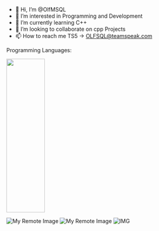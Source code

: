 - 👋 Hi, I’m @OlfMSQL
- 👀 I’m interested in Programming and Development
- 🌱 I’m currently learning C++
- 💞️ I’m looking to collaborate on cpp Projects
- 📫 How to reach me TS5 -> OLFSQL@teamspeak.com

Programming Languages:

<img src="https://isocpp.org/assets/images/cpp_logo.png" width="100" height="400" />

![My Remote Image](https://cdn-icons-png.flaticon.com/512/1532/1532556.png)
![My Remote Image](https://cdn-icons-png.flaticon.com/512/919/919826.png)
![IMG](https://static-00.iconduck.com/assets.00/c-sharp-c-icon-456x512-9sej0lrz.png)
<!---
OlfMSQL/OlfMSQL is a ✨ special ✨ repository because its `README.md` (this file) appears on your GitHub profile.
You can click the Preview link to take a look at your changes.
--->
